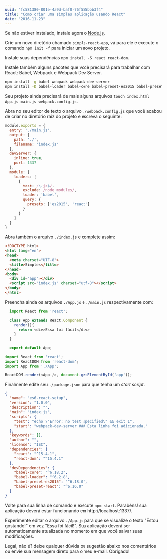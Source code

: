 ```yaml
---
uuid: "fc581380-801e-4a9d-baf0-76f555bbb3f4"
title: "Como criar uma simples aplicação usando React"
date: "2016-11-23"
---
```


Se não estiver instalado, instale agora o [Node.js](https://nodejs.org/en/).

Crie um novo diretório chamado ```simple-react-app```, vá para ele e execute o comando ```npm init -f``` para iniciar um novo projeto.

Instale suas dependências ```npm install -S react react-dom```.

Instale também alguns pacotes que você precisará para trabalhar com React: Babel, Webpack e Webpack Dev Server.

```bash
npm install -g babel webpack webpack-dev-server
npm install -D babel-loader babel-core babel-preset-es2015 babel-preset-react
```

Seu projeto ainda precisará de mais alguns arquivos ```touch index.html App.js main.js webpack.config.js```.

Abra no seu editor de texto o arquivo ```./webpack.config.js``` que você acabou de criar no diretório raiz do projeto e escreva o seguinte:

```javascript
module.exports = {
  entry: './main.js',
  output: {
    path: './',
    filename: 'index.js'
  },
  devServer: {
    inline: true,
    port: 1337
  },
  module: {
    loaders: [
      {
        test: /\.js$/,
        exclude: /node_modules/,
        loader: 'babel',
        query: {
          presets: ['es2015', 'react']
        }
      }
    ]
  }
}
```

Abra também o arquivo ```./index.js``` e complete assim:

```html
<!DOCTYPE html>
<html lang="en">
<head>
  <meta charset="UTF-8">
  <title>Simples</title>
</head>
<body>
  <div id="app"></div>
  <script src="index.js" charset="utf-8"></script>
</body>
</html>
```

Preencha ainda os arquivos ```./App.js``` e ```./main.js``` respectivamente com:

```js
  import React from 'react';

  class App extends React.Component {
    render(){
      return <div>Essa foi fácil</div>
    }
  }

  export default App;
```

```js
import React from 'react';
import ReactDOM from 'react-dom';
import App from './App';

ReactDOM.render(<App />, document.getElementById('app'));
```

Finalmente edite seu ```./package.json``` para que tenha um _start script_.

```json
{
  "name": "es6-react-setup",
  "version": "1.0.0",
  "description": "",
  "main": "index.js",
  "scripts": {
    "test": "echo \"Error: no test specified\" && exit 1",
    "start": "webpack-dev-server ### Esta linha foi adicionada."
  },
  "keywords": [],
  "author": "",
  "license": "ISC",
  "dependencies": {
    "react": "^15.4.1",
    "react-dom": "^15.4.1"
  },
  "devDependencies": {
    "babel-core": "^6.18.2",
    "babel-loader": "^6.2.8",
    "babel-preset-es2015": "^6.18.0",
    "babel-preset-react": "^6.16.0"
  }
}
```

Volte para sua linha de comando e execute ```npm start```. Parabéns! sua aplicação deverá estar funcionando em http://localhost:1337/.

Experimente editar o arquivo ```./App.js``` para que se visualize o texto "Estou gostando!" em vez "Essa foi fácil!". Sua aplicação deverá ser automaticamente atualizada no momento em que você salvar suas modificações.

Legal, não é? deixe qualquer dúvida ou sugestão abaixo nos comentários ou envie sua mensagem direto para o meu e-mail. Obrigado!
